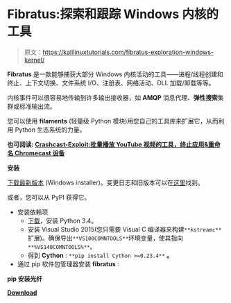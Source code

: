 # Fibratus:探索和跟踪 Windows 内核的工具

> 原文：<https://kalilinuxtutorials.com/fibratus-exploration-windows-kernel/>

**Fibratus** 是一款能够捕获大部分 Windows 内核活动的工具——进程/线程创建和终止、上下文切换、文件系统 I/O、注册表、网络活动、DLL 加载/卸载等等。

内核事件可以很容易地传输到许多输出接收器，如 **AMQP** 消息代理、**弹性搜索**集群或标准输出流。

您可以使用 **filaments** (轻量级 Python 模块)用您自己的工具库来扩展它，从而利用 Python 生态系统的力量。

**也可阅读: [Crashcast-Exploit:批量播放 YouTube 视频的工具，终止应用&重命名 Chromecast 设备](https://kalilinuxtutorials.com/crashcast-exploit/)**

**安装**

[下载最新版本](https://github.com/rabbitstack/fibratus/releases/download/v0.7.2/fibratus-0.7.2.exe) (Windows installer)。变更日志和旧版本可以在[这里](https://github.com/rabbitstack/fibratus/releases)找到。

或者，您可以从 PyPI 获得它。

*   安装依赖项
    *   [下载](https://www.python.org/ftp/python/3.4.0/python-3.4.0.amd64.msi)，安装 Python 3.4。
    *   安装 Visual Studio 2015(您只需要 Visual C 编译器来构建`**kstreamc**`扩展)。确保导出`**VS100COMNTOOLS**`环境变量，使其指向`**%VS140COMNTOOLS%**`。
    *   得到 **Cython** : `**pip install Cython >=0.23.4**` **。**
*   通过 pip 软件包管理器安装 **fibratus** :

**pip 安装光纤**

[**Download**](https://github.com/rabbitstack/fibratus)